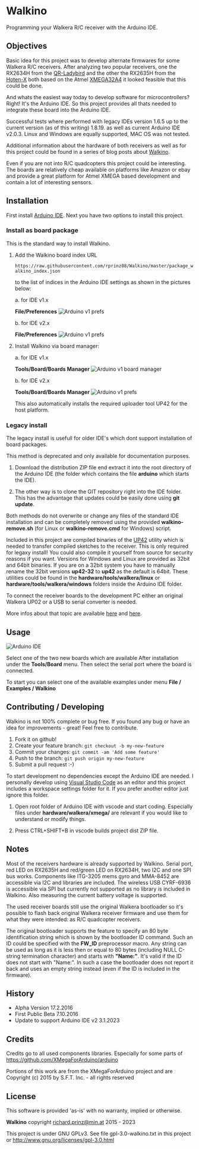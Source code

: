 # Walkino

Programming your Walkera R/C receiver with the
Arduino IDE.


## Objectives

Basic idea for this project was to develop
alternate firmwares for some Walkera R/C receivers. After analyzing two popular receivers,
one the RX2634H from the [QR-Ladybird](https://www.google.com/search?q=qr-ladybird&tbm=isch) and the
other the RX2635H from the [Hoten-X](https://www.google.com/search?q=hoten-x&tbm=isch) both based
on the Atmel [XMEGA32A4](http://www.atmel.com/devices/ATXMEGA32A4.aspx) it looked feasible that
this could be done.

And whats the easiest way today to develop
software for microcontrollers? Right! It's the
Arduino IDE. So this project provides all
thats needed to integrate these board into the
Arduino IDE.

Successful tests where performed with legacy IDEs version 1.6.5 up to
the current version (as of this writing) 1.8.19.
as well as current  Arduino IDE v2.0.3.
Linux and Windows are equally supported, MAC OS was not tested.

Additional information about the hardware of
both receivers as well as for this project
could be found in a series of blog posts
about [Walkino](https://www.min.at/prinz/?x=cat:510).

Even if you are not into R/C quadcopters this
project could be interesting. The boards are
relatively cheap available on platforms like
Amazon or ebay and provide a great platform
for Atmel XMEGA based development and contain
a lot of interesting sensors.


## Installation

First install [Arduino IDE](https://www.arduino.cc/en/Main/Software).
Next you have two options to install this
project.

### Install as board package

This is the standard way to install Walkino.

1. Add the Walkino board index URL

   `https://raw.githubusercontent.com/rprinz08/Walkino/master/package_walkino_index.json`

   to the list of indices in the Arduino IDE settings as shown in the pictures below:

   a. for IDE v1.x

   **File/Preferences**
   ![Arduino v1 prefs](misc/arduino-ide-v1-prefs.png)

   b. for IDE v2.x

   **File/Preferences**
   ![Arduino v1 prefs](misc/arduino-ide-v2-prefs.png)

2. Install Walkino via board manager:

   a. for IDE v1.x

   **Tools/Board/Boards Manager**
   ![Arduino v1 board manager](misc/arduino-ide-v1-boards.png)

   b. for IDE v2.x

   **Tools/Board/Boards Manager**
   ![Arduino v1 prefs](misc/arduino-ide-v2-boards.png)

   This also automatically installs the required uploader tool UP42 for the host platform.

### Legacy install

The legacy install is usefull for older IDE's
which dont support installation of board
packages.

This method is deprecated and only available
for documentation purposes.

1. Download the distribution ZIP file end
   extract it into the root directory of the
   Arduino IDE (the folder
   which contains the file **arduino** which
   starts the IDE).

2. The other way is to clone the GIT repository
   right into the IDE folder. This has the
   advantage that updates could be easily done
   using **git update**.

Both methods do not overwrite or change any
files of the standard IDE installation and can
be completely removed using the provided
**walkino-remove.sh** (for Linux or
**walkino-remove.cmd** for Windows) script.

Included in this project are compiled binaries of
the [UP42](https://github.com/rprinz08/UP42)
utility which is needed to transfer compiled
sketches to the receiver. This is only required
for legaxy install! You could also compile it
yourself from source for security reasons if you
want. Versions for Windows and Linux are
provided as 32bit and 64bit binaries. If you are
on a 32bit system you have to manually rename
the 32bit versions **up42-32** to **up42** as
the default is 64bit. These utilities could be
found in the **hardware/tools/walkera/linux**
or **hardware/tools/walkera/windows** folders
inside the Arduino IDE folder.

To connect the receiver boards to the
development PC either an original Walkera UP02
or a USB to serial converter is needed.

More infos about that topic are available [here](https://www.min.at/prinz/?x=entry:entry150622-125650)
and [here](https://www.min.at/prinz/?x=entry:entry161004-215304).


## Usage

![Arduino IDE](misc/walkino.png)

Select one of the two new boards which are
available After installation under the **Tools/Board** menu.
Then select the serial port where the board is
connected.

To start you can select one of the available
examples under menu **File / Examples / Walkino**

## Contributing / Developing

Walkino is not 100% complete or bug free. If you
found any bug or have an idea for improvements -
great! Feel free to contribute.

1. Fork it on github!
2. Create your feature branch: `git checkout -b my-new-feature`
3. Commit your changes: `git commit -am 'Add some feature'`
4. Push to the branch: `git push origin my-new-feature`
5. Submit a pull request :-)

To start development no dependencies except the
Arduino IDE are needed. I personally develop
using [Visual Studio Code](https://code.visualstudio.com) as an editor and this project
includes a workspace settings folder for it. If
you prefer another editor just ignore this
folder.

1. Open root folder of Arduino IDE with vscode
   and start coding. Especially files under
   **hardware/walkera/xmega/** are relevant if
   you would like to understand or modify things.

2. Press CTRL+SHIFT+B in vscode builds project
   dist ZIP file.

## Notes

Most of the receivers hardware is already
supported by Walkino. Serial port, red LED on
RX2635H and red/green LED on RX2634H, two I2C
and one SPI bus works. Components like ITG-3205
mems gyro and MMA-8452 are accessible via I2C
and libraries are included. The wireless USB
CYRF-6936 is accessible via SPI but currently
not supported as no library is included in
Walkino. Also measuring the current battery
voltage is supported.

The used receiver boards still use the original
Walkera bootloader so it's possible to flash
back original Walkera receiver firmware and use
them for what they were intended: as R/C
quadcopter receivers.

The original bootloader supports the feature to
specify an 80 byte identification string which
is shown by the bootloader ID command. Such an
ID could be specified with the **FW_ID**
preprocessor macro. Any string can be used as
long as it is less then or equal to 80 bytes
(including NULL C-string termination character)
and starts with **"Name:"**. It's valid if the
ID does not start with "Name:". In such a case
the bootloader does not report it back and uses
an empty string instead (even if the ID is
included in the firmware).

## History

* Alpha Version 17.2.2016
* First Public Beta 7.10.2016
* Update to support Arduino IDE v2 3.1.2023

## Credits

Credits go to all used components libraries.
Especially for some parts of
https://github.com/XMegaForArduino/arduino

Portions of this work are from the XMegaForArduino
project and are Copyright (c) 2015 by S.F.T.
Inc. - all rights reserved

## License

This software is provided 'as-is' with no
warranty, implied or otherwise.

**Walkino** copyright richard.prinz@min.at 2015 - 2023

This project is under GNU GPLv3.
See file gpl-3.0-walkino.txt in this project or
http://www.gnu.org/licenses/gpl-3.0.html
